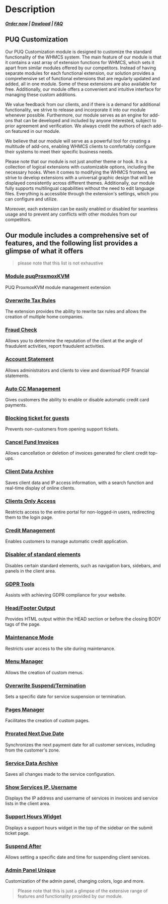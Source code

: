 # Description

#####  [Order now](https://puqcloud.com/whmcs-addon-puq-customization.php) | [Dowload](https://download.puqcloud.com/WHMCS/addons/PUQ-Customization/) | [FAQ](https://faq.puqcloud.com/)

## PUQ Customization

Our PUQ Customization module is designed to customize the standard functionality of the WHMCS system. The main feature of our module is that it contains a vast array of extension functions for WHMCS, which sets it apart from similar modules offered by our competitors. Instead of having separate modules for each functional extension, our solution provides a comprehensive set of functional extensions that are regularly updated and added, all in one module. Some of these extensions are also available for free. Additionally, our module offers a convenient and intuitive interface for managing these custom additions.

We value feedback from our clients, and if there is a demand for additional functionality, we strive to release and incorporate it into our module whenever possible. Furthermore, our module serves as an engine for add-ons that can be developed and included by anyone interested, subject to prior agreement and verification. We always credit the authors of each add-on featured in our module.

We believe that our module will serve as a powerful tool for creating a multitude of add-ons, enabling WHMCS clients to comfortably configure their systems to meet their specific business needs.

Please note that our module is not just another theme or hook. It is a collection of logical extensions with customizable options, including the necessary hooks. When it comes to modifying the WHMCS frontend, we strive to develop extensions with a universal graphic design that will be displayed consistently across different themes. Additionally, our module fully supports multilingual capabilities without the need to edit language files. Everything is accessible through the extension's settings, which you can configure and utilize.

Moreover, each extension can be easily enabled or disabled for seamless usage and to prevent any conflicts with other modules from our competitors.

## Our module includes a comprehensive set of features, and the following list provides a glimpse of what it offers

>please note that this list is not exhaustive

### [Module puqProxmoxKVM](https://doc.puq.info/books/puq-customization-whmcs-addon/chapter/module-puqproxmoxkvm)

PUQ ProxmoxKVM module management extension

### [Overwrite Tax Rules](https://doc.puq.info/books/puq-customization-whmcs-addon/chapter/overwrite-tax-rules)

The extension provides the ability to rewrite tax rules and allows the creation of multiple home companies.

### [Fraud Check](https://doc.puq.info/books/puq-customization-whmcs-addon/chapter/fraud-check)
 
Allows you to determine the reputation of the client at the angle of fraudulent activities, report fraudulent activities.

### [ Account Statement](https://doc.puq.info/books/puq-customization-whmcs-addon/chapter/account-statement)

Allows administrators and clients to view and download PDF financial statements.

### [Auto CC Management](https://doc.puq.info/books/puq-customization-whmcs-addon/chapter/auto-cc-management)

Gives customers the ability to enable or disable automatic credit card payments.

### [Blocking ticket for guests](https://doc.puq.info/books/puq-customization-whmcs-addon/chapter/blocking-ticket-for-guests)

Prevents non-customers from opening support tickets.

### [Cancel Fund Invoices](https://doc.puq.info/books/puq-customization-whmcs-addon/chapter/cancel-fund-invoices)

Allows cancellation or deletion of invoices generated for client credit top-ups.

### [Client Data Archive](https://doc.puq.info/books/puq-customization-whmcs-addon/chapter/client-data-archive)

Saves client data and IP access information, with a search function and real-time display of online clients.

### [Clients Only Access](https://doc.puq.info/books/puq-customization-whmcs-addon/chapter/clients-only-access)

Restricts access to the entire portal for non-logged-in users, redirecting them to the login page.

### [Credit Management](https://doc.puq.info/books/puq-customization-whmcs-addon/chapter/credit-management)

Enables customers to manage automatic credit application.

### [Disabler of standard elements](https://doc.puq.info/books/puq-customization-whmcs-addon/chapter/disabler-of-standard-elements)

Disables certain standard elements, such as navigation bars, sidebars, and panels in the client area.

### [GDPR Tools](https://doc.puq.info/books/puq-customization-whmcs-addon/chapter/gdpr-tools)

Assists with achieving GDPR compliance for your website.

### [Head/Footer Output](https://doc.puq.info/books/puq-customization-whmcs-addon/chapter/headfooter-output)

Provides HTML output within the HEAD section or before the closing BODY tags of the page.

### [Maintenance Mode](https://doc.puq.info/books/puq-customization-whmcs-addon/chapter/maintenance-mode)

Restricts user access to the site during maintenance.

### [Menu Manager](https://doc.puq.info/books/puq-customization-whmcs-addon/chapter/menu-manager)

Allows the creation of custom menus.

### [Overwrite Suspend/Termination](https://doc.puq.info/books/puq-customization-whmcs-addon/chapter/overwrite-suspendtermination)

Sets a specific date for service suspension or termination.

### [Pages Manager](https://doc.puq.info/books/puq-customization-whmcs-addon/chapter/pages-manager)

Facilitates the creation of custom pages.

### [Prorated Next Due Date](https://doc.puq.info/books/puq-customization-whmcs-addon/chapter/prorated-next-due-date)

Synchronizes the next payment date for all customer services, including from the customer's zone.

### [Service Data Archive](https://doc.puq.info/books/puq-customization-whmcs-addon/chapter/service-data-archive)

Saves all changes made to the service configuration.

### [Show Services IP, Username](https://doc.puq.info/books/puq-customization-whmcs-addon/chapter/show-services-ip-username)

Displays the IP address and username of services in invoices and service lists in the client area.

### [Support Hours Widget](https://doc.puq.info/books/puq-customization-whmcs-addon/chapter/support-hours-widget)

Displays a support hours widget in the top of the sidebar on the submit ticket page.

### [Suspend After](https://doc.puq.info/books/puq-customization-whmcs-addon/chapter/suspend-after)

Allows setting a specific date and time for suspending client services.

### [Admin Panel Unique](https://doc.puq.info/books/puq-customization-whmcs-addon/chapter/admin-panel-unique)

Customization of the admin panel, changing colors, logo and more.

>Please note that this is just a glimpse of the extensive range of features and functionality provided by our module.
